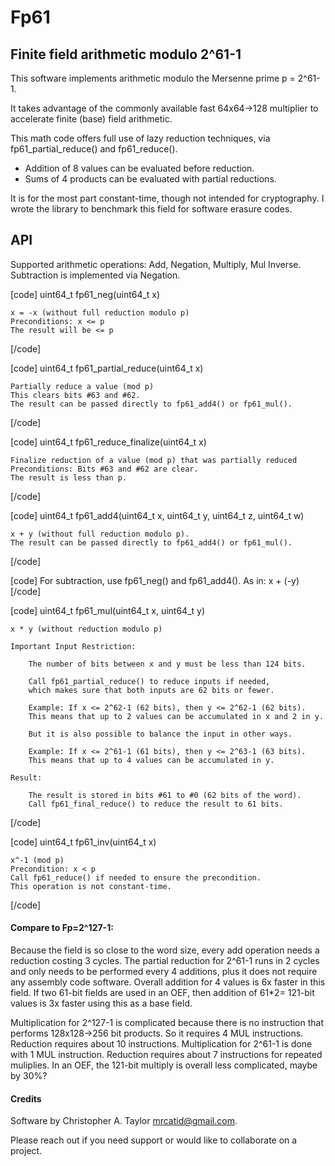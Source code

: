 # Fp61
## Finite field arithmetic modulo 2^61-1

This software implements arithmetic modulo the Mersenne prime p = 2^61-1.

It takes advantage of the commonly available fast 64x64->128 multiplier
to accelerate finite (base) field arithmetic.

This math code offers full use of lazy reduction techniques,
via fp61_partial_reduce() and fp61_reduce().
+ Addition of 8 values can be evaluated before reduction.
+ Sums of 4 products can be evaluated with partial reductions.

It is for the most part constant-time, though not intended for cryptography.
I wrote the library to benchmark this field for software erasure codes.

## API

Supported arithmetic operations: Add, Negation, Multiply, Mul Inverse.
Subtraction is implemented via Negation.

[code]
uint64_t fp61_neg(uint64_t x)

	x = -x (without full reduction modulo p)
	Preconditions: x <= p
	The result will be <= p
[/code]

[code]
uint64_t fp61_partial_reduce(uint64_t x)

	Partially reduce a value (mod p)
	This clears bits #63 and #62.
	The result can be passed directly to fp61_add4() or fp61_mul().
[/code]

[code]
uint64_t fp61_reduce_finalize(uint64_t x)

	Finalize reduction of a value (mod p) that was partially reduced
	Preconditions: Bits #63 and #62 are clear.
	The result is less than p.
[/code]

[code]
uint64_t fp61_add4(uint64_t x, uint64_t y, uint64_t z, uint64_t w)

	x + y (without full reduction modulo p).
	The result can be passed directly to fp61_add4() or fp61_mul().
[/code]

[code]
For subtraction, use fp61_neg() and fp61_add4().
As in: x + (-y)
[/code]

[code]
uint64_t fp61_mul(uint64_t x, uint64_t y)

    x * y (without reduction modulo p)

    Important Input Restriction:

        The number of bits between x and y must be less than 124 bits.

        Call fp61_partial_reduce() to reduce inputs if needed,
        which makes sure that both inputs are 62 bits or fewer.

        Example: If x <= 2^62-1 (62 bits), then y <= 2^62-1 (62 bits).
        This means that up to 2 values can be accumulated in x and 2 in y.

        But it is also possible to balance the input in other ways.

        Example: If x <= 2^61-1 (61 bits), then y <= 2^63-1 (63 bits).
        This means that up to 4 values can be accumulated in y.

    Result:

        The result is stored in bits #61 to #0 (62 bits of the word).
        Call fp61_final_reduce() to reduce the result to 61 bits.
[/code]

[code]
uint64_t fp61_inv(uint64_t x)

	x^-1 (mod p)
	Precondition: x < p
	Call fp61_reduce() if needed to ensure the precondition.
	This operation is not constant-time.
[/code]


#### Compare to Fp=2^127-1:

Because the field is so close to the word size, every add operation needs
a reduction costing 3 cycles.  The partial reduction for 2^61-1 runs in 2
cycles and only needs to be performed every 4 additions, plus it does not
require any assembly code software.
Overall addition for 4 values is 6x faster in this field.  If two 61-bit
fields are used in an OEF, then addition of 61*2= 121-bit values is 3x
faster using this as a base field.

Multiplication for 2^127-1 is complicated because there is no instruction
that performs 128x128->256 bit products.  So it requires 4 MUL instructions.
Reduction requires about 10 instructions.
Multiplication for 2^61-1 is done with 1 MUL instruction.
Reduction requires about 7 instructions for repeated muliplies.
In an OEF, the 121-bit multiply is overall less complicated, maybe by 30%?


#### Credits

Software by Christopher A. Taylor <mrcatid@gmail.com>.

Please reach out if you need support or would like to collaborate on a project.
